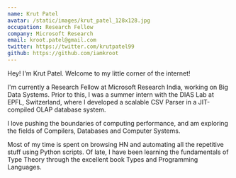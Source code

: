 ```yaml
---
name: Krut Patel
avatar: /static/images/krut_patel_128x128.jpg
occupation: Research Fellow
company: Microsoft Research
email: kroot.patel@gmail.com
twitter: https://twitter.com/krutpatel99
github: https://github.com/iamkroot
---
```


Hey! I'm Krut Patel. Welcome to my little corner of the internet!

I'm currently a Research Fellow at Microsoft Research India, working on Big Data Systems. Prior to this, I was a summer intern with the DIAS Lab at EPFL, Switzerland, where I developed a scalable CSV Parser in a JIT-compiled OLAP database system.

I love pushing the boundaries of computing performance, and am exploring the fields of Compilers, Databases and Computer Systems.

Most of my time is spent on browsing HN and automating all the repetitive stuff using Python scripts. Of late, I have been learning the fundamentals of Type Theory through the excellent book Types and Programming Languages.

<ReadingActivity rawCalData={props.rawCalData} />
